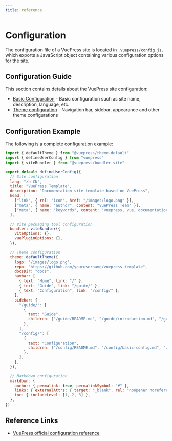 ```yaml
---
title: reference
---
```


# Configuration

The configuration file of a VuePress site is located in `.vuepress/config.js`, which exports a JavaScript object containing various configuration options for the site.

## Configuration Guide

This section contains details about the VuePress site configuration:

- [Basic Configuration](./basic-config.md) - Basic configuration such as site name, description, language, etc.
- [Theme configuration](./theme-config.md) - Navigation bar, sidebar, appearance and other theme configurations

## Configuration Example

The following is a complete configuration example:

```js
import { defaultTheme } from "@vuepress/theme-default"
import { defineUserConfig } from "vuepress"
import { viteBundler } from "@vuepress/bundler-vite"

export default defineUserConfig({
  // Site configuration
  lang: "zh-CN",
  title: "VuePress Template",
  description: "Documentation site template based on VuePress",
  head: [
    ["link", { rel: "icon", href: "/images/logo.png" }],
    ["meta", { name: "author", content: "VuePress Team" }],
    ["meta", { name: "keywords", content: "vuepress, vue, documentation, blog" }],
  ],

  // Vite packaging tool configuration
  bundler: viteBundler({
    viteOptions: {},
    vuePluginOptions: {},
  }),

  // Theme configuration
  theme: defaultTheme({
    logo: "/images/logo.png",
    repo: "https://github.com/yourusername/vuepress-template",
    docsDir: "docs",
    navbar: [
      { text: "Home", link: "/" },
      { text: "Guide", link: "/guide/" },
      { text: "Configuration", link: "/config/" },
    ],
    sidebar: {
      "/guide/": [
        {
          text: "Guide",
          children: ["/guide/README.md", "/guide/introduction.md", "/guide/getting-started.md"],
        },
      ],
      "/config/": [
        {
          text: "Configuration",
          children: ["/config/README.md", "/config/basic-config.md", "/config/theme-config.md"],
        },
      ],
    },
  }),

  // Markdown configuration
  markdown: {
    anchor: { permalink: true, permalinkSymbol: "#" },
    links: { externalAttrs: { target: "_blank", rel: "noopener noreferrer" } },
    toc: { includeLevel: [1, 2, 3] },
  },
})
```

## Reference Links

- [VuePress official configuration reference](https://v2.vuepress.vuejs.org/zh/reference/config.html)

